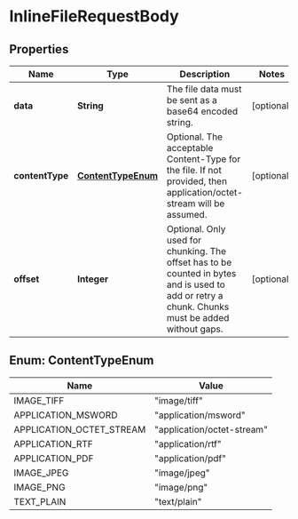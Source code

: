 

# InlineFileRequestBody


## Properties

| Name | Type | Description | Notes |
|------------ | ------------- | ------------- | -------------|
|**data** | **String** | The file data must be sent as a base64 encoded string. |  [optional] |
|**contentType** | [**ContentTypeEnum**](#ContentTypeEnum) | Optional. The acceptable Content-Type for the file. If not provided, then application/octet-stream will be assumed. |  [optional] |
|**offset** | **Integer** | Optional. Only used for chunking. The offset has to be counted in bytes and is used to add or retry a chunk. Chunks must be added without gaps. |  [optional] |



## Enum: ContentTypeEnum

| Name | Value |
|---- | -----|
| IMAGE_TIFF | &quot;image/tiff&quot; |
| APPLICATION_MSWORD | &quot;application/msword&quot; |
| APPLICATION_OCTET_STREAM | &quot;application/octet-stream&quot; |
| APPLICATION_RTF | &quot;application/rtf&quot; |
| APPLICATION_PDF | &quot;application/pdf&quot; |
| IMAGE_JPEG | &quot;image/jpeg&quot; |
| IMAGE_PNG | &quot;image/png&quot; |
| TEXT_PLAIN | &quot;text/plain&quot; |



